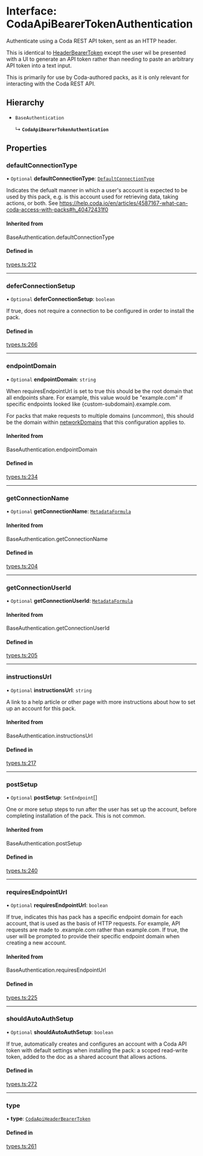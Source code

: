 # Interface: CodaApiBearerTokenAuthentication

Authenticate using a Coda REST API token, sent as an HTTP header.

This is identical to [HeaderBearerToken](../enums/AuthenticationType.md#headerbearertoken) except the user wil be presented
with a UI to generate an API token rather than needing to paste an arbitrary API
token into a text input.

This is primarily for use by Coda-authored packs, as it is only relevant for interacting with the
Coda REST API.

## Hierarchy

- `BaseAuthentication`

  ↳ **`CodaApiBearerTokenAuthentication`**

## Properties

### defaultConnectionType

• `Optional` **defaultConnectionType**: [`DefaultConnectionType`](../enums/DefaultConnectionType.md)

Indicates the defualt manner in which a user's account is expected to be used by this pack,
e.g. is this account used for retrieving data, taking actions, or both.
See https://help.coda.io/en/articles/4587167-what-can-coda-access-with-packs#h_40472431f0

#### Inherited from

BaseAuthentication.defaultConnectionType

#### Defined in

[types.ts:212](https://github.com/coda/packs-sdk/blob/main/types.ts#L212)

___

### deferConnectionSetup

• `Optional` **deferConnectionSetup**: `boolean`

If true, does not require a connection to be configured in
order to install the pack.

#### Defined in

[types.ts:266](https://github.com/coda/packs-sdk/blob/main/types.ts#L266)

___

### endpointDomain

• `Optional` **endpointDomain**: `string`

When requiresEndpointUrl is set to true this should be the root domain that all endpoints share.
For example, this value would be "example.com" if specific endpoints looked like {custom-subdomain}.example.com.

For packs that make requests to multiple domains (uncommon), this should be the domain within
[networkDomains](PackDefinition.md#networkdomains) that this configuration applies to.

#### Inherited from

BaseAuthentication.endpointDomain

#### Defined in

[types.ts:234](https://github.com/coda/packs-sdk/blob/main/types.ts#L234)

___

### getConnectionName

• `Optional` **getConnectionName**: [`MetadataFormula`](../types/MetadataFormula.md)

#### Inherited from

BaseAuthentication.getConnectionName

#### Defined in

[types.ts:204](https://github.com/coda/packs-sdk/blob/main/types.ts#L204)

___

### getConnectionUserId

• `Optional` **getConnectionUserId**: [`MetadataFormula`](../types/MetadataFormula.md)

#### Inherited from

BaseAuthentication.getConnectionUserId

#### Defined in

[types.ts:205](https://github.com/coda/packs-sdk/blob/main/types.ts#L205)

___

### instructionsUrl

• `Optional` **instructionsUrl**: `string`

A link to a help article or other page with more instructions about how to set up an account for this pack.

#### Inherited from

BaseAuthentication.instructionsUrl

#### Defined in

[types.ts:217](https://github.com/coda/packs-sdk/blob/main/types.ts#L217)

___

### postSetup

• `Optional` **postSetup**: `SetEndpoint`[]

One or more setup steps to run after the user has set up the account, before completing installation of the pack.
This is not common.

#### Inherited from

BaseAuthentication.postSetup

#### Defined in

[types.ts:240](https://github.com/coda/packs-sdk/blob/main/types.ts#L240)

___

### requiresEndpointUrl

• `Optional` **requiresEndpointUrl**: `boolean`

If true, indicates this has pack has a specific endpoint domain for each account, that is used
as the basis of HTTP requests. For example, API requests are made to <custom-subdomain>.example.com
rather than example.com. If true, the user will be prompted to provide their specific endpoint domain
when creating a new account.

#### Inherited from

BaseAuthentication.requiresEndpointUrl

#### Defined in

[types.ts:225](https://github.com/coda/packs-sdk/blob/main/types.ts#L225)

___

### shouldAutoAuthSetup

• `Optional` **shouldAutoAuthSetup**: `boolean`

If true, automatically creates and configures an account with a Coda API token with
default settings when installing the pack: a scoped read-write token, added to the doc
as a shared account that allows actions.

#### Defined in

[types.ts:272](https://github.com/coda/packs-sdk/blob/main/types.ts#L272)

___

### type

• **type**: [`CodaApiHeaderBearerToken`](../enums/AuthenticationType.md#codaapiheaderbearertoken)

#### Defined in

[types.ts:261](https://github.com/coda/packs-sdk/blob/main/types.ts#L261)
